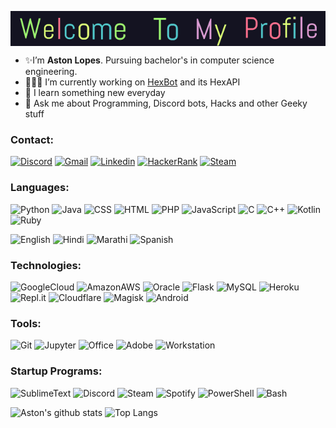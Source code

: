 <p align="center">
  <img align="center" src="images/welcome.gif">
</p>

- ✨I’m <b>Aston Lopes</b>. Pursuing bachelor's in computer science engineering.
- 👨🏻‍💻 I’m currently working on [HexBot](https://github.com/1Prototype1/HexBot) and its HexAPI
- 🌱 I learn something new everyday
- 💬 Ask me about Programming, Discord bots, Hacks and other Geeky stuff


### Contact:<br>
[![Discord](https://img.shields.io/badge/[Prototype]%237731-141321?style=flat&logo=discord)](https://discord.com)
[![Gmail](https://img.shields.io/badge/astonlopes1999@gmail.com-141321?style=flat&logo=gmail)](mailto:astonlopes1999@gmail.com)
[![Linkedin](https://img.shields.io/badge/Aston%20Lopes-141321?style=flat&logo=Linkedin&logoColor=blue)](https://www.linkedin.com/in/astonlopes/)
[![HackerRank](https://img.shields.io/badge/1Prototype1-141321?style=flat&logo=HackerRank)](https://www.hackerrank.com/1Prototype1)
[![Steam](https://img.shields.io/badge/Prototype-141321?style=flat&logo=Steam&logoColor=blue)](https://steamcommunity.com/id/thehexcoder)


### Languages:<br>
![Python](https://img.shields.io/badge/Python-141321?style=flat&logo=Python)
![Java](https://img.shields.io/badge/Java-141321?style=flat&logo=Java)
![CSS](https://img.shields.io/badge/CSS-141321?style=flat&logo=CSS3)
![HTML](https://img.shields.io/badge/HTML-141321?style=flat&logo=HTML5)
![PHP](https://img.shields.io/badge/PHP-141321?style=flat&logo=php)
![JavaScript](https://img.shields.io/badge/JavaScript-141321?style=flat&logo=Javascript)
![C](https://img.shields.io/badge/C-141321?style=flat&logo=C)
![C++](https://img.shields.io/badge/C++-141321?style=flat&logo=C%2B%2B)
![Kotlin](https://img.shields.io/badge/Kotlin-141321?style=flat&logo=Kotlin)
![Ruby](https://img.shields.io/badge/Ruby-141321?style=flat&logo=Ruby&logoColor=red)

![English](https://img.shields.io/badge/English-141321?style=flat&logo=Google+Translate)
![Hindi](https://img.shields.io/badge/Hindi-141321?style=flat&logo=Google+Translate)
![Marathi](https://img.shields.io/badge/Marathi-141321?style=flat&logo=Google+Translate)
![Spanish](https://img.shields.io/badge/Spanish-141321?style=flat&logo=Google+Translate)


### Technologies:<br>
![GoogleCloud](https://img.shields.io/badge/GoogleCloud-141321?style=flat&logo=Google+Cloud)
![AmazonAWS](https://img.shields.io/badge/AmazonAWS-141321?style=flat&logo=Amazon+AWS&logoColor=yellow)
![Oracle](https://img.shields.io/badge/Oracle-141321?style=flat&logo=Oracle&logoColor=red)
![Flask](https://img.shields.io/badge/Flask-141321?style=flat&logo=Flask)
![MySQL](https://img.shields.io/badge/MySQL-141321?style=flat&logo=MySQL)
![Heroku](https://img.shields.io/badge/Heroku-141321?style=flat&logo=Heroku)
![Repl.it](https://img.shields.io/badge/Repl.it-141321?style=flat&logo=Repl.it)
![Cloudflare](https://img.shields.io/badge/Cloudflare-141321?style=flat&logo=Cloudflare)
![Magisk](https://img.shields.io/badge/Magisk-141321?style=flat&logo=Magisk)
![Android](https://img.shields.io/badge/Android-141321?style=flat&logo=Android)


### Tools:<br>
![Git](https://img.shields.io/badge/Git-141321?style=flat&logo=Git)
![Jupyter](https://img.shields.io/badge/Jupyter-141321?style=flat&logo=Jupyter)
![Office](https://img.shields.io/badge/Office-141321?style=flat&logo=Microsoft+Office&logoColor=orange)
![Adobe](https://img.shields.io/badge/Adobe-141321?style=flat&logo=Adobe&logoColor=red)
![Workstation](https://img.shields.io/badge/Workstation-141321?style=flat&logo=vmware&logoColor=white)


### Startup Programs:<br>
![SublimeText](https://img.shields.io/badge/SublimeText-141321?style=flat&logo=Sublime+Text)
![Discord](https://img.shields.io/badge/Discord-141321?style=flat&logo=Discord)
![Steam](https://img.shields.io/badge/Steam-141321?style=flat&logo=Steam&logoColor=blue)
![Spotify](https://img.shields.io/badge/Spotify-141321?style=flat&logo=Spotify)
![PowerShell](https://img.shields.io/badge/PowerShell-141321?style=flat&logo=PowerShell)
![Bash](https://img.shields.io/badge/Bash-141321?style=flat&logo=GNU+Bash)


![Aston's github stats](https://github-readme-stats.vercel.app/api?username=1Prototype1&count_private=true&include_all_commits=true&show_icons=true&theme=radical)
![Top Langs](https://github-readme-stats.vercel.app/api/top-langs/?username=1Prototype1&theme=tokyonight&langs_count=10&layout=compact)
